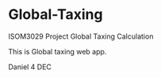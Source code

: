 # Global-Taxing
ISOM3029 Project Global Taxing Calculation

This is Global taxing web app.   

Daniel
4 DEC